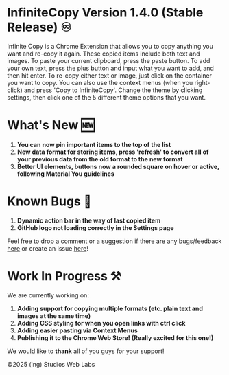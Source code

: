 # InfiniteCopy Version 1.4.0 (Stable Release) ♾️
Infinite Copy is a Chrome Extension that allows you to copy anything you want and re-copy it again. These copied items include both text and images. To paste your current clipboard, press the paste button. To add your own text, press the plus button and input what you want to add, and then hit enter. To re-copy either text or image, just click on the container you want to copy. You can also use the context menus (when you right-click) and press 'Copy to InfiniteCopy'. Change the theme by clicking settings, then click one of the 5 different theme options that you want.
# What's New 🆕
1. **You can now pin important items to the top of the list**
2. **New data format for storing items, press 'refresh' to convert all of your previous data from the old format to the new format**
3. **Better UI elements, buttons now a rounded square on hover or active, following Material You guidelines**
# Known Bugs 🐞
1. **Dynamic action bar in the way of last copied item**
2. **GitHub logo not loading correctly in the Settings page**

Feel free to drop a comment or a suggestion if there are any bugs/feedback [here](https://docs.google.com/forms/d/e/1FAIpQLSeqvyz_kWR0zs3ZG-kkQbMTvkMQ2Mu7tZ_3aXbYybqnciVV5A/viewform?usp=header) or create an issue [here](https://github.com/ingStudiosOfficial/infinitecopy/issues/new)!
# Work In Progress ⚒️
We are currently working on:
1. **Adding support for copying multiple formats (etc. plain text and images at the same time)**
2. **Adding CSS styling for when you open links with ctrl click**
3. **Adding easier pasting via Context Menus**
4. **Publishing it to the Chrome Web Store! (Really excited for this one!)**

We would like to **thank** all of you guys for your support!

©2025 (ing) Studios Web Labs
